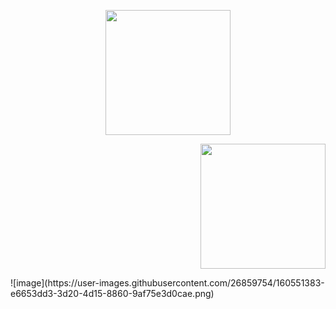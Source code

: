 <p align="center">
  <img src="https://upload.wikimedia.org/wikipedia/commons/thumb/8/87/Arduino_Logo.svg/2560px-Arduino_Logo.svg.png" width="200" />
  <br/>
</p>

<p align="right">
  <img src="https://user-images.githubusercontent.com/26859754/160551383-e6653dd3-3d20-4d15-8860-9af75e3d0cae.png" width="200" />
  <br/>
</p>
![image](https://user-images.githubusercontent.com/26859754/160551383-e6653dd3-3d20-4d15-8860-9af75e3d0cae.png)
